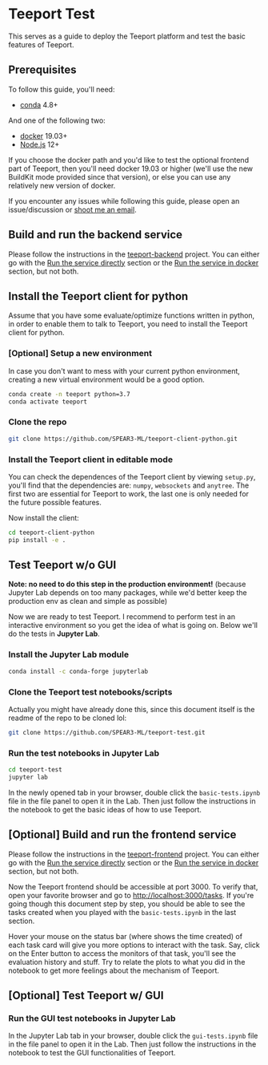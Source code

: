 # Teeport Test

This serves as a guide to deploy the Teeport platform and test the basic features of Teeport.

## Prerequisites

To follow this guide, you'll need:

- [conda](https://www.anaconda.com/) 4.8+

And one of the following two:

- [docker](https://www.docker.com/) 19.03+
- [Node.js](https://nodejs.org/en/) 12+

If you choose the docker path and you'd like to test the optional frontend part of Teeport, then you'll need docker 19.03 or higher (we'll use the new BuildKit mode provided since that version), or else you can use any relatively new version of docker.

If you encounter any issues while following this guide, please open an issue/discussion or [shoot me an email](mailto:zhezhang@slac.stanford.edu).

## Build and run the backend service

Please follow the instructions in the [teeport-backend](https://github.com/SPEAR3-ML/teeport-backend) project. You can either go with the [Run the service directly](https://github.com/SPEAR3-ML/teeport-backend#run-the-service-directly) section or the [Run the service in docker](https://github.com/SPEAR3-ML/teeport-backend#run-the-service-in-docker) section, but not both.

## Install the Teeport client for python

Assume that you have some evaluate/optimize functions written in python, in order to enable them to talk to Teeport, you need to install the Teeport client for python.

### [Optional] Setup a new environment

In case you don't want to mess with your current python environment, creating a new virtual environment would be a good option.

```bash
conda create -n teeport python=3.7
conda activate teeport
```

### Clone the repo

```bash
git clone https://github.com/SPEAR3-ML/teeport-client-python.git
```

### Install the Teeport client in editable mode

You can check the dependences of the Teeport client by viewing `setup.py`, you'll find that the dependencies are: `numpy`, `websockets` and `anytree`. The first two are essential for Teeport to work, the last one is only needed for the future possible features.

Now install the client:

```bash
cd teeport-client-python
pip install -e .
```

## Test Teeport w/o GUI

**Note: no need to do this step in the production environment!** (because Jupyter Lab depends on too many packages, while we'd better keep the production env as clean and simple as possible)

Now we are ready to test Teeport. I recommend to perform test in an interactive environment so you get the idea of what is going on. Below we'll do the tests in **Jupyter Lab**.

### Install the Jupyter Lab module

```bash
conda install -c conda-forge jupyterlab
```

### Clone the Teeport test notebooks/scripts

Actually you might have already done this, since this document itself is the readme of the repo to be cloned lol:

```bash
git clone https://github.com/SPEAR3-ML/teeport-test.git
```

### Run the test notebooks in Jupyter Lab

```bash
cd teeport-test
jupyter lab
```

In the newly opened tab in your browser, double click the `basic-tests.ipynb` file in the file panel to open it in the Lab. Then just follow the instructions in the notebook to get the basic ideas of how to use Teeport.

## [Optional] Build and run the frontend service

Please follow the instructions in the [teeport-frontend](https://github.com/SPEAR3-ML/teeport-frontend) project. You can either go with the [Run the service directly](https://github.com/SPEAR3-ML/teeport-frontend#run-the-service-directly) section or the [Run the service in docker](https://github.com/SPEAR3-ML/teeport-frontend#run-the-service-in-docker) section, but not both.

Now the Teeport frontend should be accessible at port 3000. To verify that, open your favorite browser and go to [http://localhost:3000/tasks](http://localhost:3000/tasks). If you're going though this document step by step, you should be able to see the tasks created when you played with the `basic-tests.ipynb` in the last section.

Hover your mouse on the status bar (where shows the time created) of each task card will give you more options to interact with the task. Say, click on the Enter button to access the monitors of that task, you'll see the evaluation history and stuff. Try to relate the plots to what you did in the notebook to get more feelings about the mechanism of Teeport.

## [Optional] Test Teeport w/ GUI

### Run the GUI test notebooks in Jupyter Lab

In the Jupyter Lab tab in your browser, double click the `gui-tests.ipynb` file in the file panel to open it in the Lab. Then just follow the instructions in the notebook to test the GUI functionalities of Teeport.
